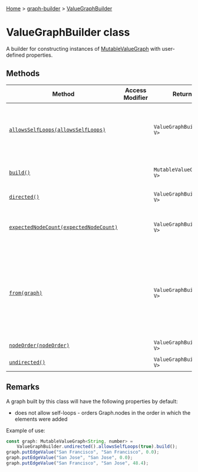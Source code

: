 [Home](./index) &gt; [graph-builder](./graph-builder.md) &gt; [ValueGraphBuilder](./graph-builder.valuegraphbuilder.md)

# ValueGraphBuilder class

A builder for constructing instances of [MutableValueGraph](./graph-builder.mutablevaluegraph.md) with user-defined properties.

## Methods

|  Method | Access Modifier | Returns | Description |
|  --- | --- | --- | --- |
|  [`allowsSelfLoops(allowsSelfLoops)`](./graph-builder.valuegraphbuilder.allowsselfloops.md) |  | `ValueGraphBuilder<N, V>` | Specifies whether the graph will allow self-loops (edges that connect a node to itself). Attempting to add a self-loop to a graph that does not allow them will throw an UnsupportedOperationException<!-- -->. |
|  [`build()`](./graph-builder.valuegraphbuilder.build.md) |  | `MutableValueGraph<N, V>` | Returns an empty [MutableValueGraph](./graph-builder.mutablevaluegraph.md) with the properties of this [ValueGraphBuilder](./graph-builder.valuegraphbuilder.md)<!-- -->. |
|  [`directed()`](./graph-builder.valuegraphbuilder.directed.md) |  | `ValueGraphBuilder<N, V>` | Returns a [ValueGraphBuilder](./graph-builder.valuegraphbuilder.md) for building directed graphs. |
|  [`expectedNodeCount(expectedNodeCount)`](./graph-builder.valuegraphbuilder.expectednodecount.md) |  | `ValueGraphBuilder<N, V>` | Specifies the expected number of nodes in the graph.<p/>throws an error if `expectedNodeCount` is negative |
|  [`from(graph)`](./graph-builder.valuegraphbuilder.from.md) |  | `ValueGraphBuilder<N, V>` | Returns a [ValueGraphBuilder](./graph-builder.valuegraphbuilder.md) initialized with all properties queryable from `graph`<!-- -->.<p/><p>The "queryable" properties are those that are exposed through the [ValueGraph](./graph-builder.valuegraph.md) interface, such as ValueGraph.isDirected<!-- -->. Other properties, such as expectedNodeCount<!-- -->, are not set in the new builder. |
|  [`nodeOrder(nodeOrder)`](./graph-builder.valuegraphbuilder.nodeorder.md) |  | `ValueGraphBuilder<N, V>` | Specifies the order of iteration for the elements of Graph.nodes<!-- -->. |
|  [`undirected()`](./graph-builder.valuegraphbuilder.undirected.md) |  | `ValueGraphBuilder<N, V>` | Returns a [ValueGraphBuilder](./graph-builder.valuegraphbuilder.md) for building undirected graphs. |

## Remarks

A graph built by this class will have the following properties by default:

- does not allow self-loops - orders Graph.nodes in the order in which the elements were added

Example of use:
```javascript
const graph: MutableValueGraph<String, number> =
    ValueGraphBuilder.undirected().allowsSelfLoops(true).build();
graph.putEdgeValue("San Francisco", "San Francisco", 0.0);
graph.putEdgeValue("San Jose", "San Jose", 0.0);
graph.putEdgeValue("San Francisco", "San Jose", 48.4);

```
